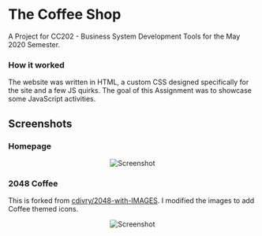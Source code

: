 # The Coffee Shop
A Project for CC202 - Business System Development Tools for the May 2020 Semester.

### How it worked
The website was written in HTML, a custom CSS designed specifically for the site and a few JS quirks. The goal of this Assignment was to showcase some JavaScript activities. 

## Screenshots

### Homepage
<p align="center">
    <img src="https://user-images.githubusercontent.com/56671915/112280248-c368ce80-8cbf-11eb-9d73-93651f9f85e8.png" alt="Screenshot"/>
</p>

### 2048 Coffee
This is forked from [cdivry/2048-with-IMAGES](https://github.com/cdivry/2048-with-IMAGES). I modified the images to add Coffee themed icons.
<p align="center">
    <img src="https://user-images.githubusercontent.com/56671915/112281337-e9db3980-8cc0-11eb-822d-b6a4c4053773.png" alt="Screenshot"/>
</p>
